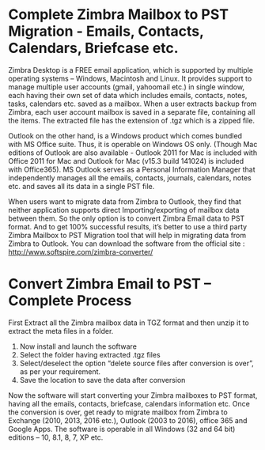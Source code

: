 # Complete Zimbra Mailbox to PST Migration - Emails, Contacts, Calendars, Briefcase etc.

Zimbra Desktop is a FREE email application, which is supported by multiple operating systems – Windows, Macintosh and Linux. It provides support to manage multiple user accounts (gmail, yahoomail etc.) in single window, each having their own set of data which includes emails, contacts, notes, tasks, calendars etc. saved as a mailbox. When a user extracts backup from Zimbra, each user account mailbox is saved in a separate file, containing all the items. The extracted file has the extension of .tgz which is a zipped file. 

Outlook on the other hand, is a Windows product which comes bundled with MS Office suite. Thus, it is operable on Windows OS only. (Though Mac editions of Outlook are also available - Outlook 2011 for Mac is included with Office 2011 for Mac and Outlook for Mac (v15.3 build 141024) is included with Office365). MS Outlook serves as a Personal Information Manager that independently manages all the emails, contacts, journals, calendars, notes etc. and saves all its data in a single PST file.

When users want to migrate data from Zimbra to Outlook, they find that neither application supports direct Importing/exporting of mailbox data between them. So the only option is to convert Zimbra Email data to PST format. And to get 100% successful results, it’s better to use a third party Zimbra Mailbox to PST Migration tool that will help in migrating data from Zimbra to Outlook. You can download the software from the official site : http://www.softspire.com/zimbra-converter/

# Convert Zimbra Email to PST – Complete Process

First Extract all the Zimbra mailbox data in TGZ format and then unzip it to extract the meta files in a folder. 

1.	Now install and launch the software
2.	Select the folder having extracted .tgz files
3.	Select/deselect the option “delete source files after conversion is over”, as per your requirement.
4.	Save the location to save the data after conversion 

Now the software will start converting your Zimbra mailboxes to PST format, having all the emails, contacts, briefcase, calendars information etc. Once the conversion is over, get ready to migrate mailbox from Zimbra to Exchange (2010, 2013, 2016 etc.), Outlook (2003 to 2016), office 365 and Google Apps. The software is operable in all Windows (32 and 64 bit) editions – 10, 8.1, 8, 7, XP etc.

